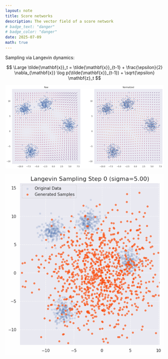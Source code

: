 ```yaml
---
layout: note
title: Score networks
description: The vector field of a score network
# badge_text: "danger"
# badge_color: "danger"
date: 2025-07-09
math: true
---
```


Sampling via Langevin dynamics:

$$
\Large
\tilde{\mathbf{x}}_t = \tilde{\mathbf{x}}_{t-1} + \frac{\epsilon}{2} \nabla_{\mathbf{x}} \log p(\tilde{\mathbf{x}}_{t-1}) + \sqrt{\epsilon} \mathbf{z}_t
$$


![Score networks](../assets/img/ncsn.png)

![Langevin sampling](../assets/img/ncsn-sampling.gif)